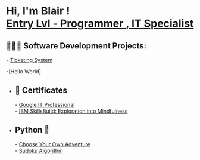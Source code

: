 <h1>Hi, I'm Blair !<br/><a href="https://github.com/BlairEthan">Entry Lvl - Programmer </a>,<a href="https://www.linkedin.com/in/blair-knowles-6798b8134/"> IT Specialist </a></h1>

<h2>👨🏾‍💻 Software Development Projects:</h2>
- <a href = "https://github.com/BlairEthan/TicketingSystem/blob/main/README.md">Ticketing System</a>

-[Hello World]

- <h2><b> 📃 Certificates</b></h2>
  - <a href = "https://www.coursera.org/account/accomplishments/specialization/certificate/9G2D7X963BSM" > Google IT Professional </a>
  <br> - <a href ="https://www.credly.com/badges/d1a696a5-6de8-4044-9ff0-2fe92461fa8b/public_url" > IBM SkillsBuild: Exploration into Mindfulness </a></br>

- <h2><b>Python 🐍</b></h2>
  - <a href = "https://github.com/BlairEthan/ChooseYourOwnAdventure" > Choose Your Own Adventure </a>
  <br> - <a href = "https://github.com/BlairEthan/Sudoku-Game-Backtracking-Algorithm-" > Sudoku Algorithm </a> </br>






